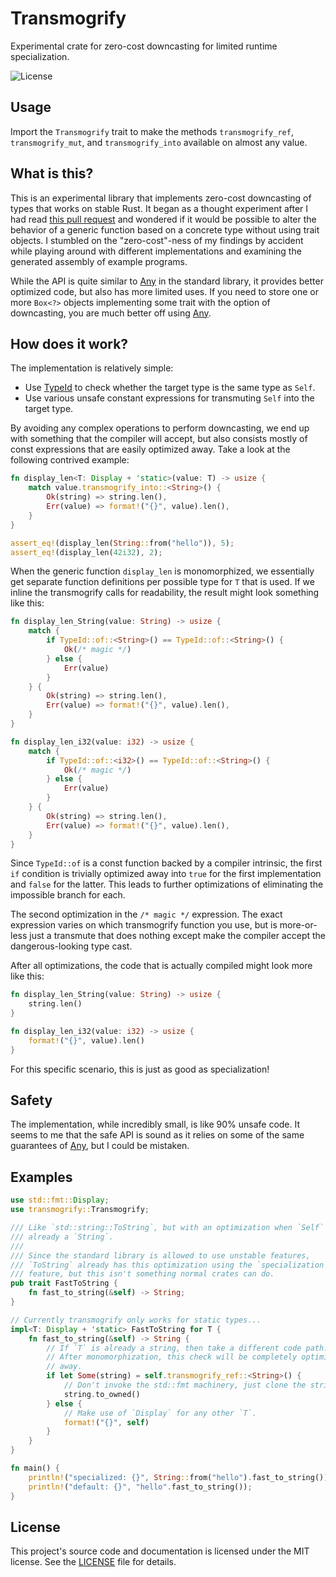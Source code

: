 # Transmogrify

Experimental crate for zero-cost downcasting for limited runtime specialization.

![License](https://img.shields.io/github/license/sagebind/transmogrify)

## Usage

Import the `Transmogrify` trait to make the methods `transmogrify_ref`, `transmogrify_mut`, and `transmogrify_into` available on almost any value.

## What is this?

This is an experimental library that implements zero-cost downcasting of types that works on stable Rust. It began as a thought experiment after I had read [this pull request](https://github.com/hyperium/http/pull/369) and wondered if it would be possible to alter the behavior of a generic function based on a concrete type without using trait objects. I stumbled on the "zero-cost"-ness of my findings by accident while playing around with different implementations and examining the generated assembly of example programs.

While the API is quite similar to [Any] in the standard library, it provides better optimized code, but also has more limited uses. If you need to store one or more `Box<?>` objects implementing some trait with the option of downcasting, you are much better off using [Any].

## How does it work?

The implementation is relatively simple:

- Use [TypeId] to check whether the target type is the same type as `Self`.
- Use various unsafe constant expressions for transmuting `Self` into the target type.

By avoiding any complex operations to perform downcasting, we end up with something that the compiler will accept, but also consists mostly of const expressions that are easily optimized away. Take a look at the following contrived example:

```rust
fn display_len<T: Display + 'static>(value: T) -> usize {
    match value.transmogrify_into::<String>() {
        Ok(string) => string.len(),
        Err(value) => format!("{}", value).len(),
    }
}

assert_eq!(display_len(String::from("hello")), 5);
assert_eq!(display_len(42i32), 2);
```

When the generic function `display_len` is monomorphized, we essentially get separate function definitions per possible type for `T` that is used. If we inline the transmogrify calls for readability, the result might look something like this:

```rust
fn display_len_String(value: String) -> usize {
    match {
        if TypeId::of::<String>() == TypeId::of::<String>() {
            Ok(/* magic */)
        } else {
            Err(value)
        }
    } {
        Ok(string) => string.len(),
        Err(value) => format!("{}", value).len(),
    }
}

fn display_len_i32(value: i32) -> usize {
    match {
        if TypeId::of::<i32>() == TypeId::of::<String>() {
            Ok(/* magic */)
        } else {
            Err(value)
        }
    } {
        Ok(string) => string.len(),
        Err(value) => format!("{}", value).len(),
    }
}
```

Since `TypeId::of` is a const function backed by a compiler intrinsic, the first `if` condition is trivially optimized away into `true` for the first implementation and `false` for the latter. This leads to further optimizations of eliminating the impossible branch for each.

The second optimization in the `/* magic */` expression. The exact expression varies on which transmogrify function you use, but is more-or-less just a transmute that does nothing except make the compiler accept the dangerous-looking type cast.

After all optimizations, the code that is actually compiled might look more like this:

```rust
fn display_len_String(value: String) -> usize {
    string.len()
}

fn display_len_i32(value: i32) -> usize {
    format!("{}", value).len()
}
```

For this specific scenario, this is just as good as specialization!

## Safety

The implementation, while incredibly small, is like 90% unsafe code. It seems to me that the safe API is sound as it relies on some of the same guarantees of [Any], but I could be mistaken.

## Examples

```rust
use std::fmt::Display;
use transmogrify::Transmogrify;

/// Like `std::string::ToString`, but with an optimization when `Self` is
/// already a `String`.
///
/// Since the standard library is allowed to use unstable features,
/// `ToString` already has this optimization using the `specialization`
/// feature, but this isn't something normal crates can do.
pub trait FastToString {
    fn fast_to_string(&self) -> String;
}

// Currently transmogrify only works for static types...
impl<T: Display + 'static> FastToString for T {
    fn fast_to_string(&self) -> String {
        // If `T` is already a string, then take a different code path.
        // After monomorphization, this check will be completely optimized
        // away.
        if let Some(string) = self.transmogrify_ref::<String>() {
            // Don't invoke the std::fmt machinery, just clone the string.
            string.to_owned()
        } else {
            // Make use of `Display` for any other `T`.
            format!("{}", self)
        }
    }
}

fn main() {
    println!("specialized: {}", String::from("hello").fast_to_string());
    println!("default: {}", "hello".fast_to_string());
}
```

## License

This project's source code and documentation is licensed under the MIT license. See the [LICENSE](LICENSE) file for details.


[Any]: https://doc.rust-lang.org/stable/std/any/trait.Any.html
[TypeId]: https://doc.rust-lang.org/stable/std/any/struct.TypeId.html
